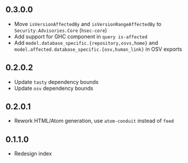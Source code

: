 ## 0.3.0.0

* Move `isVersionAffectedBy` and `isVersionRangeAffectedBy` to `Security.Advisories.Core` (`hsec-core`)
* Add support for GHC component in `query is-affected`
* Add `model.database_specific.{repository,osvs,home}` and `model.affected.database_specific.{osv,human_link}` in OSV exports

## 0.2.0.2

* Update `tasty` dependency bounds
* Update `osv` dependency bounds

## 0.2.0.1

- Rework HTML/Atom generation, use `atom-conduit` instead of `feed`

## 0.1.1.0

- Redesign index
